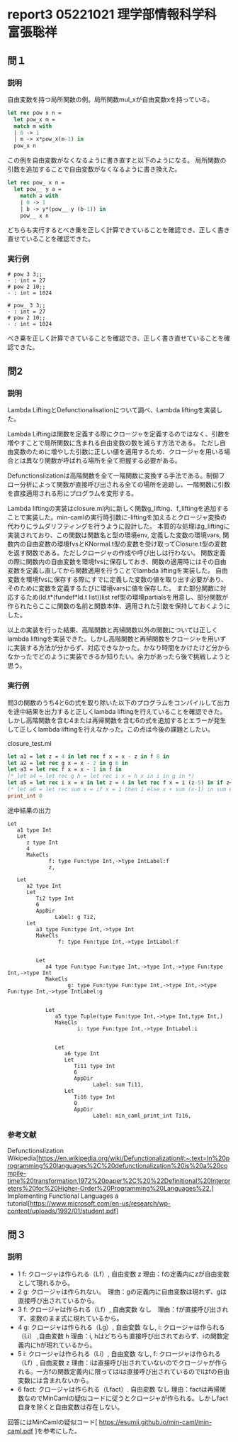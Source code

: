 # report3 05221021 理学部情報科学科 富張聡祥

## 問１
### 説明
自由変数を持つ局所関数の例。局所関数mul_xが自由変数xを持っている。
```ocaml
let rec pow x n =
  let pow_x m = 
  match m with
  | 0 -> 1
  | m -> x*pow_x(m-1) in
  pow_x n
```
この例を自由変数がなくなるように書き直すと以下のようになる。
局所関数の引数を追加することで自由変数がなくなるように書き換えた。
```ocaml
let rec pow_ x n =
  let pow__ y a =
    match a with
    | 0 -> 1
    | b -> y*(pow__ y (b-1)) in
    pow__ x n
```
どちらも実行するとべき乗を正しく計算できていることを確認でき、正しく書き直せていることを確認できた。

### 実行例
```
# pow 3 3;;
- : int = 27
# pow 2 10;;
- : int = 1024

# pow_ 3 3;;
- : int = 27
# pow 2 10;;
- : int = 1024
```
べき乗を正しく計算できていることを確認でき、正しく書き直せていることを確認できた。

## 問2
### 説明
Lambda LiftingとDefunctionalisationについて調べ、Lambda liftingを実装した。

Lambda Liftingは関数を定義する際にクロージャを定義するのではなく、引数を増やすことで局所関数に含まれる自由変数の数を減らす方法である。
ただし自由変数のために増やした引数に正しい値を適用するため、クロージャを用いる場合とは異なり関数が呼ばれる場所を全て把握する必要がある。

Defunctionslizationは高階関数を全て一階関数に変換する手法である。制御フロー分析によって関数が直接呼び出される全ての場所を追跡し、一階関数に引数を直接適用される形にプログラムを変形する。

Lambda liftingの実装はclosure.ml内に新しく関数g_lifting、f_liftingを追加することで実装した。min-camlの実行時引数に-liftingを加えるとクロージャ変換の代わりにラムダリフティングを行うように設計した。
本質的な処理はg_liftingに実装されており、この関数は関数名と型の環境env, 定義した変数の環境vars, 関数内の自由変数の環境fvsとKNormal.t型の変数を受け取ってClosure.t型の変数を返す関数である。ただしクロージャの作成や呼び出しは行わない。
関数定義の際に関数内の自由変数を環境fvsに保存しておき、関数の適用時にはその自由変数を定義し直してから関数適用を行うことでlambda liftingを実装した。
自由変数を環境fvsに保存する際にすでに定義した変数の値を取り出す必要があり、そのために変数を定義するたびに環境varsに値を保存した。
また部分関数に対応するため(Id.t*(fundef*Id.t list))list ref型の環境partialsを用意し、部分関数が作られたらここに関数の名前と関数本体、適用された引数を保持しておくようにした。

以上の実装を行った結果、高階関数と再帰関数以外の関数については正しくlambda liftingを実装できた。しかし高階関数と再帰関数をクロージャを用いずに実装する方法が分からず、対応できなかった。かなり時間をかけたけど分からなかったでどのように実装できるか知りたい。余力があったら後で挑戦しようと思う。

### 実行例
問3の関数のうち4と6の式を取り除いた以下のプログラムをコンパイルして出力を途中結果を出力すると正しくlambda liftingを行えていることを確認できた。しかし高階関数を含む4または再帰関数を含む6の式を追加するとエラーが発生して正しくlambda liftingを行えなかった。この点は今後の課題としたい。

closure_test.ml
```ocaml
let a1 = let z = 4 in let rec f x = x - z in f 8 in
let a2 = let rec g x = x - 2 in g 6 in 
let a3 = let rec f x = x - 1 in f in
(* let a4 = let rec g h = let rec i x = h x in i in g in *)
let a5 = let rec i x = x in let z = 4 in let rec f x = i (z-5) in if z<6 then (i,f 7) else (f,8) in
(* let a6 = let rec sum x = if x = 1 then 1 else x + sum (x-1) in sum 6 in  *)
print_int 0
```

途中結果の出力
```
Let
   a1 type Int
   Let
      z type Int
      4
      MakeCls
             f: type Fun:type Int,->type IntLabel:f
             z, 
             
   Let
      a2 type Int
      Let
         Ti2 type Int
         6
         AppDir
               Label: g Ti2,
      Let
         a3 type Fun:type Int,->type Int
         MakeCls
                f: type Fun:type Int,->type IntLabel:f
                
                
         Let
            a4 type Fun:type Fun:type Int,->type Int,->type Fun:type Int,->type Int
            MakeCls
                   g: type Fun:type Fun:type Int,->type Int,->type Fun:type Int,->type IntLabel:g
                   
                   
            Let
               a5 type Tuple(type Fun:type Int,->type Int,type Int,)
               MakeCls
                      i: type Fun:type Int,->type IntLabel:i
                      
                      
               Let
                  a6 type Int
                  Let
                     Ti11 type Int
                     6
                     AppDir
                           Label: sum Ti11,
                  Let
                     Ti16 type Int
                     0
                     AppDir
                           Label: min_caml_print_int Ti16,
```

### 参考文献
Defunctionslization Wikipedia[https://en.wikipedia.org/wiki/Defunctionalization#:~:text=In%20programming%20languages%2C%20defunctionalization%20is%20a%20compile-time%20transformation,1972%20paper%2C%20%22Definitional%20Interpreters%20for%20Higher-Order%20Programming%20Languages%22.]
Implementing Functional Languages a tutorial[https://www.microsoft.com/en-us/research/wp-content/uploads/1992/01/student.pdf]

## 問３
### 説明
- 1 f: クロージャは作られる（Lf）, 自由変数 z 理由：fの定義内にzが自由変数として現れるから。
- 2 g: クロージャは作られない。　理由：gの定義内に自由変数は現れず、gは直接呼び出されているから。
- 3 f: クロージャは作られる（Lf）, 自由変数 なし　理由：fが直接呼び出されず、変数のまま式に現れているから。
- 4 g: クロージャは作られる（Lg）, 自由変数 なし, i: クロージャは作られる（Li） ,自由変数 h 理由：i, hはどちらも直接呼び出されておらず、iの関数定義内にhが現れているから。
- 5 i: クロージャは作られる（Li）, 自由変数 なし, f: クロージャは作られる（Lf）, 自由変数 z 理由：iは直接呼び出されていないのでクロージャが作られる。一方fの関数定義内に限ってはiは直接呼び出されているのでiはfの自由変数には含まれないから。
- 6 fact: クロージャは作られる（Lfact）. 自由変数 なし 理由：factは再帰関数なのでMinCamlの疑似コードに従うとクロージャが作られる。しかしfact自身を除くと自由変数は存在しない。

回答にはMinCamlの疑似コード[ https://esumii.github.io/min-caml/min-caml.pdf ]を参考にした。



